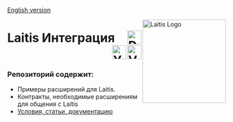 <a href="https://github.com/Mikolaytis/LaitisIntegration">English version</a>

<a href="https://laitis.ru"><img src="http://laitis.ru/Images/Icons/android-icon-192x192.png" alt="Laitis Logo" width="192" align="right"/></a>

# Laitis Интеграция <a href="https://vk.com/mikolaytis"><img src="https://pp.userapi.com/c623831/v623831300/54e02/PrgWBub3yX8.jpg" align="right" alt="Developer Portrait" height="32"/></a>&nbsp;&nbsp;&nbsp;&nbsp;<a href="https://vk.com/laitisgroup"><img src="https://upload.wikimedia.org/wikipedia/commons/thumb/2/21/VK.com-logo.svg/240px-VK.com-logo.svg.png" align="right" alt="VK Logo" height="32"/></a>&nbsp;&nbsp;&nbsp;&nbsp;<a href="https://www.youtube.com/channel/UC0rB-gldJSlgrv26FK0lhZA"><img src="https://www.youtube.com/yt/about/media/images/brand-resources/icons/YouTube_icon_full-color.svg" align="right" alt="Youtube Logo" height="32"/></a>

### Репозиторий содержит: 

* Примеры расширений для Laitis. 
* Контракты, необходимые расширениям для общения с Laitis
* <a href="https://github.com/Mikolaytis/LaitisIntegration/wiki">Условия, статьи, документацию</a>
